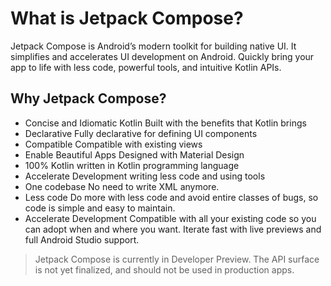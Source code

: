 # What is Jetpack Compose?
Jetpack Compose is Android’s modern toolkit for building native UI. It simplifies and accelerates UI development on Android. Quickly bring your app to life with less code, powerful tools, and intuitive Kotlin APIs.
## Why Jetpack Compose?
-  Concise and Idiomatic Kotlin
 Built with the benefits that Kotlin brings
- Declarative
 Fully declarative for defining UI components
- Compatible
 Compatible with existing views
- Enable Beautiful Apps
 Designed with Material Design
- 100% Kotlin
 written in Kotlin programming language
- Accelerate Development
 writing less code and using tools
- One codebase
No need to write XML anymore.
- Less code
Do more with less code and avoid entire classes of bugs, so code is simple and easy to maintain.
- Accelerate Development
Compatible with all your existing code so you can adopt when and where you want. Iterate fast with live previews and full Android Studio support.
> Jetpack Compose is currently in Developer Preview. The API surface is not yet finalized, and should not be used in production apps.